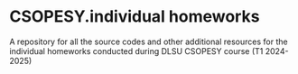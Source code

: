 # CSOPESY.individual homeworks
 A repository for all the source codes and other additional resources for the individual homeworks conducted during DLSU CSOPESY course (T1 2024-2025)
